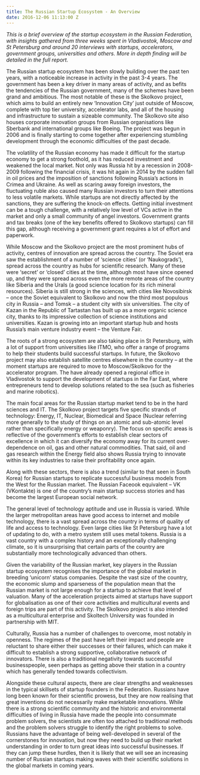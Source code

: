 ```yaml
---
title: The Russian Startup Ecosystem - An Overview
date: 2016-12-06 11:13:00 Z
---
```


*This is a brief overview of the startup ecosystem in the Russian Federation, with insights gathered from three weeks spent in Vladivostok, Moscow and St Petersburg and around 20 interviews with startups, accelerators, government groups, universities and others. More in depth finding will be detailed in the full report.*

The Russian startup ecosystem has been slowly building over the past ten years, with a noticeable increase in activity in the past 3-4 years. The government has been a key driver in many areas of activity, and as befits the tendencies of the Russian government, many of the schemes have been grand and ambitious. The most notable of these is the Skolkovo project, which aims to build an entirely new ‘Innovation City’ just outside of Moscow, complete with top tier university, accelerator labs, and all of the housing and infrastructure to sustain a sizeable community. The Skolkovo site also houses corporate innovation groups from Russian organisations like Sberbank and international groups like Boeing. The project was begun in 2006 and is finally starting to come together after experiencing stumbling development through the economic difficulties of the past decade.

The volatility of the Russian economy has made it difficult for the startup economy to get a strong foothold, as it has reduced investment and weakened the local market. Not only was Russia hit by a recession in 2008-2009 following the financial crisis, it was hit again in 2014 by the sudden fall in oil prices and the imposition of sanctions following Russia’s actions in Crimea and Ukraine. As well as scaring away foreign investors, the fluctuating ruble also caused many Russian investors to turn their attentions to less volatile markets. While startups are not directly affected by the sanctions, they are suffering the knock-on effects. Getting initial investment can be a tough challenge, with a relatively low level of VCs active in the market and only a small community of angel investors. Government grants and tax breaks (one of the key benefits offered to Skolkovo startups) can fill this gap, although receiving a government grant requires a lot of effort and paperwork. 

While Moscow and the Skolkovo project are the most prominent hubs of activity, centres of innovation are spread across the country. The Soviet era saw the establishment of a number of ‘science cities’ (or ‘Naukograds’), spread across the country as hubs for scientific research. Many of these were ‘secret’ or ‘closed’ cities at the time, although most have since opened up, and they were spread across even the more remote areas of the country like Siberia and the Urals (a good science location for its rich mineral resources). Siberia is still strong in the sciences, with cities like Novosibirsk – once the Soviet equivalent to Skolkovo and now the third most populous city in Russia – and Tomsk – a student city with six universities. The city of Kazan in the Republic of Tartastan has built up as a more organic science city, thanks to its impressive collection of science institutions and universities. Kazan is growing into an important startup hub and hosts Russia’s main venture industry event – the Venture Fair. 

The roots of a strong ecosystem are also taking place in St Petersburg, with a lot of support from universities like ITMO, who offer a range of programs to help their students build successful startups. In future, the Skolkovo project may also establish satellite centres elsewhere in the country – at the moment startups are required to move to Moscow/Skolkovo for the accelerator program. The have already opened a regional office in Vladivostok to support the development of startups in the Far East, where entrepreneurs tend to develop solutions related to the sea (such as fisheries and marine robotics).

The main focal areas for the Russian startup market tend to be in the hard sciences and IT. The Skolkovo project targets five specific strands of technology: Energy, IT, Nuclear, Biomedical and Space (Nuclear referring more generally to the study of things on an atomic and sub-atomic level rather than specifically energy or weaponry). The focus on specific areas is reflective of the government’s efforts to establish clear sectors of excellence in which it can diversify the economy away for its current over-dependence on oil, gas and other natural commodities. That said, oil and gas research within the Energy field also shows Russia trying to innovate within its key industries to raise their profitability once again. 

Along with these sectors, there is also a trend (similar to that seen in South Korea) for Russian startups to replicate successful business models from the West for the Russian market. The Russian Faceook equivalent – VK (VKontakte) is one of the country’s main startup success stories and has become the largest European social network.

The general level of technology aptitude and use in Russia is varied. While the larger metropolitan areas have good access to internet and mobile technology, there is a vast spread across the country in terms of quality of life and access to technology. Even large cities like St Petersburg have a lot of updating to do, with a metro system still uses metal tokens. Russia is a vast country with a complex history and an exceptionally challenging climate, so it is unsurprising that certain parts of the country are substantially more technologically advanced than others.  

Given the variability of the Russian market, key players in the Russian startup ecosystem recognises the importance of the global market in breeding ‘unicorn’ status companies. Despite the vast size of the country, the economic slump and sparseness of the population mean that the Russian market is not large enough for a startup to achieve that level of valuation. Many of the acceleration projects aimed at startups have support for globalisation as one of their core activities and multicultural events and foreign trips are part of this activity. The Skolkovo project is also intended as a multicultural enterprise and Skoltech University was founded in partnership with MIT.

Culturally, Russia has a number of challenges to overcome, most notably in openness. The regimes of the past have left their impact and people are reluctant to share either their successes or their failures, which can make it difficult to establish a strong supportive, collaborative network of innovators. There is also a traditional negativity towards successful businesspeople, seen perhaps as getting above their station in a country which has generally tended towards collectivism. 

Alongside these cultural aspects, there are clear strengths and weaknesses in the typical skillsets of startup founders in the Federation. Russians have long been known for their scientific prowess, but they are now realising that great inventions do not necessarily make marketable innovations. While there is a strong scientific community and the historic and environmental difficulties of living in Russia have made the people into consummate problem solvers, the scientists are often too attached to traditional methods and the problem solvers struggle to identify the right problems to solve. Russians have the advantage of being well-developed in several of the cornerstones for innovation, but now they need to build up their market understanding in order to turn great ideas into successful businesses. If they can jump these hurdles, then it is likely that we will see an increasing number of Russian startups making waves with their scientific solutions in the global markets in coming years. 